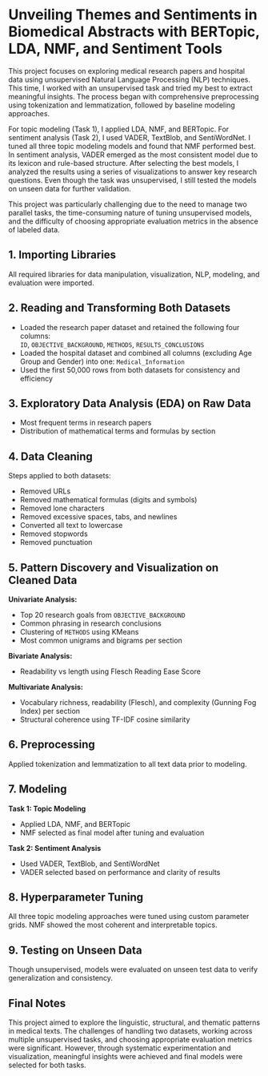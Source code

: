 # Unveiling Themes and Sentiments in Biomedical Abstracts with BERTopic, LDA, NMF, and Sentiment Tools

This project focuses on exploring medical research papers and hospital data using unsupervised Natural Language Processing (NLP) techniques. This time, I worked with an unsupervised task and tried my best to extract meaningful insights. The process began with comprehensive preprocessing using tokenization and lemmatization, followed by baseline modeling approaches.

For topic modeling (Task 1), I applied LDA, NMF, and BERTopic. For sentiment analysis (Task 2), I used VADER, TextBlob, and SentiWordNet. I tuned all three topic modeling models and found that NMF performed best. In sentiment analysis, VADER emerged as the most consistent model due to its lexicon and rule-based structure. After selecting the best models, I analyzed the results using a series of visualizations to answer key research questions. Even though the task was unsupervised, I still tested the models on unseen data for further validation.

This project was particularly challenging due to the need to manage two parallel tasks, the time-consuming nature of tuning unsupervised models, and the difficulty of choosing appropriate evaluation metrics in the absence of labeled data.

## 1. Importing Libraries

All required libraries for data manipulation, visualization, NLP, modeling, and evaluation were imported.

## 2. Reading and Transforming Both Datasets

- Loaded the research paper dataset and retained the following four columns:  
  `ID`, `OBJECTIVE_BACKGROUND`, `METHODS`, `RESULTS_CONCLUSIONS`  
- Loaded the hospital dataset and combined all columns (excluding Age Group and Gender) into one: `Medical_Information`  
- Used the first 50,000 rows from both datasets for consistency and efficiency

## 3. Exploratory Data Analysis (EDA) on Raw Data

- Most frequent terms in research papers  
- Distribution of mathematical terms and formulas by section  

## 4. Data Cleaning

Steps applied to both datasets:

- Removed URLs  
- Removed mathematical formulas (digits and symbols)  
- Removed lone characters  
- Removed excessive spaces, tabs, and newlines  
- Converted all text to lowercase  
- Removed stopwords  
- Removed punctuation  

## 5. Pattern Discovery and Visualization on Cleaned Data

**Univariate Analysis:**  
- Top 20 research goals from `OBJECTIVE_BACKGROUND`  
- Common phrasing in research conclusions  
- Clustering of `METHODS` using KMeans  
- Most common unigrams and bigrams per section  

**Bivariate Analysis:**  
- Readability vs length using Flesch Reading Ease Score  

**Multivariate Analysis:**  
- Vocabulary richness, readability (Flesch), and complexity (Gunning Fog Index) per section  
- Structural coherence using TF-IDF cosine similarity  

## 6. Preprocessing

Applied tokenization and lemmatization to all text data prior to modeling.

## 7. Modeling

**Task 1: Topic Modeling**  
- Applied LDA, NMF, and BERTopic  
- NMF selected as final model after tuning and evaluation  

**Task 2: Sentiment Analysis**  
- Used VADER, TextBlob, and SentiWordNet  
- VADER selected based on performance and clarity of results  

## 8. Hyperparameter Tuning

All three topic modeling approaches were tuned using custom parameter grids. NMF showed the most coherent and interpretable topics.

## 9. Testing on Unseen Data

Though unsupervised, models were evaluated on unseen test data to verify generalization and consistency.

## Final Notes

This project aimed to explore the linguistic, structural, and thematic patterns in medical texts. The challenges of handling two datasets, working across multiple unsupervised tasks, and choosing appropriate evaluation metrics were significant. However, through systematic experimentation and visualization, meaningful insights were achieved and final models were selected for both tasks.
